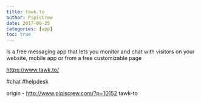 ```yaml
---
title: tawk.to
author: PipisCrew
date: 2017-09-25
categories: [app]
toc: true
---
```


Is a free messaging app that lets you monitor and chat with visitors on your website, mobile app or from a free customizable page

https://www.tawk.to/

#chat #helpdesk

origin - http://www.pipiscrew.com/?p=10152 tawk-to